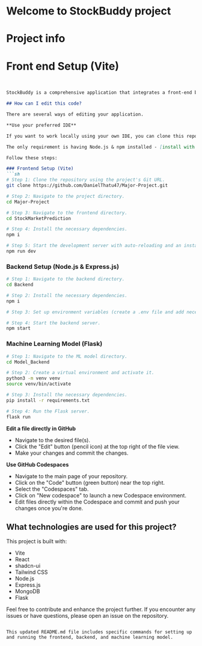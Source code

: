

# Welcome to StockBuddy project

# Project info

# Front end Setup (Vite)
```markdown


StockBuddy is a comprehensive application that integrates a front-end built with Vite, React, shadcn-ui, and Tailwind CSS, a back-end using Node.js with Express and MongoDB for database management, and a machine learning model running on Flask for stock market prediction. These components work together seamlessly to provide a robust and interactive user experience.

## How can I edit this code?

There are several ways of editing your application.

**Use your preferred IDE**

If you want to work locally using your own IDE, you can clone this repo and push changes. Pushed changes will also be reflected in the UI.

The only requirement is having Node.js & npm installed - [install with nvm](https://github.com/nvm-sh/nvm#installing-and-updating)

Follow these steps:

### Frontend Setup (Vite)
```sh
# Step 1: Clone the repository using the project's Git URL.
git clone https://github.com/DanielThatu47/Major-Project.git

# Step 2: Navigate to the project directory.
cd Major-Project

# Step 3: Navigate to the frontend directory.
cd StockMarketPrediction

# Step 4: Install the necessary dependencies.
npm i

# Step 5: Start the development server with auto-reloading and an instant preview.
npm run dev
```

### Backend Setup (Node.js & Express.js)
```sh
# Step 1: Navigate to the backend directory.
cd Backend

# Step 2: Install the necessary dependencies.
npm i

# Step 3: Set up environment variables (create a .env file and add necessary variables).

# Step 4: Start the backend server.
npm start
```

### Machine Learning Model (Flask)
```sh
# Step 1: Navigate to the ML model directory.
cd Model_Backend

# Step 2: Create a virtual environment and activate it.
python3 -m venv venv
source venv/bin/activate

# Step 3: Install the necessary dependencies.
pip install -r requirements.txt

# Step 4: Run the Flask server.
flask run
```

**Edit a file directly in GitHub**

- Navigate to the desired file(s).
- Click the "Edit" button (pencil icon) at the top right of the file view.
- Make your changes and commit the changes.

**Use GitHub Codespaces**

- Navigate to the main page of your repository.
- Click on the "Code" button (green button) near the top right.
- Select the "Codespaces" tab.
- Click on "New codespace" to launch a new Codespace environment.
- Edit files directly within the Codespace and commit and push your changes once you're done.

## What technologies are used for this project?

This project is built with:

- Vite
- React
- shadcn-ui
- Tailwind CSS
- Node.js
- Express.js
- MongoDB
- Flask

Feel free to contribute and enhance the project further. If you encounter any issues or have questions, please open an issue on the repository.
```

This updated README.md file includes specific commands for setting up and running the frontend, backend, and machine learning model.